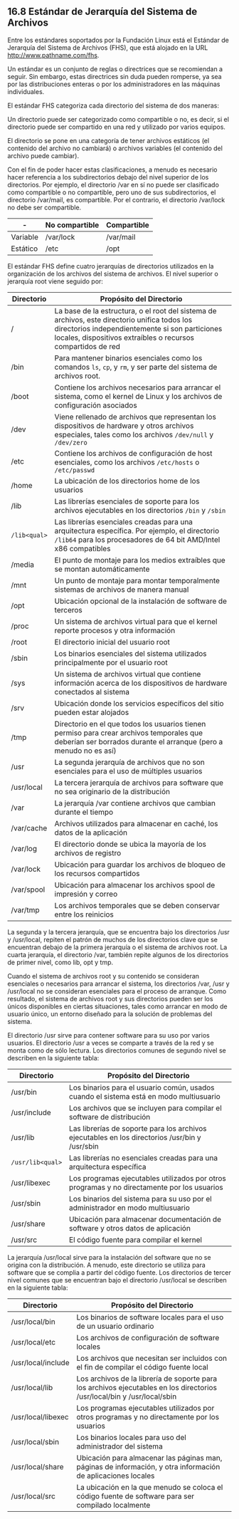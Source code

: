 ## 16.8 Estándar de Jerarquía del Sistema de Archivos
Entre los estándares soportados por la Fundación Linux está el Estándar de Jerarquía del Sistema de Archivos (FHS), que está alojado en la URL http://www.pathname.com/fhs.

Un estándar es un conjunto de reglas o directrices que se recomiendan a seguir. Sin embargo, estas directrices sin duda pueden romperse, ya sea por las distribuciones enteras o por los administradores en las máquinas individuales.

El estándar FHS categoriza cada directorio del sistema de dos maneras:

Un directorio puede ser categorizado como compartible o no, es decir, si el directorio puede ser compartido en una red y utilizado por varios equipos.

El directorio se pone en una categoría de tener archivos estáticos (el contenido del archivo no cambiará) o archivos variables (el contenido del archivo puede cambiar).

Con el fin de poder hacer estas clasificaciones, a menudo es necesario hacer referencia a los subdirectorios debajo del nivel superior de los directorios. Por ejemplo, el directorio /var en sí no puede ser clasificado como compartible o no compartible, pero uno de sus subdirectorios, el directorio /var/mail, es compartible. Por el contrario, el directorio /var/lock no debe ser compartible.

-|No compartible|	Compartible
-|-|-
Variable|	/var/lock	|/var/mail
Estático|	/etc	|/opt

El estándar FHS define cuatro jerarquías de directorios utilizados en la organización de los archivos del sistema de archivos. El nivel superior o jerarquía root viene seguido por:

Directorio		|Propósito del Directorio
-|-
/	|La base de la estructura, o el root del sistema de archivos, este directorio unifica todos los directorios independientemente si son particiones locales, dispositivos extraíbles o recursos compartidos de red
/bin	|Para mantener binarios esenciales como los comandos `ls`, `cp`, y `rm`, y ser parte del sistema de archivos root.
/boot	|Contiene los archivos necesarios para arrancar el sistema, como el kernel de Linux y los archivos de configuración asociados
/dev	|Viene rellenado de archivos que representan los dispositivos de hardware y otros archivos especiales, tales como los archivos `/dev/null` y `/dev/zero`
/etc	|Contiene los archivos de configuración de host esenciales, como los archivos `/etc/hosts` o `/etc/passwd`
/home	|La ubicación de los directorios home de los usuarios
/lib	|Las librerías esenciales de soporte para los archivos ejecutables en los directorios `/bin` y `/sbin` 
`/lib<qual>` | Las librerías esenciales creadas para una arquitectura específica. Por ejemplo, el directorio `/lib64` para los procesadores de 64 bit AMD/Intel x86 compatibles
/media	|El punto de montaje para los medios extraíbles que se montan automáticamente
/mnt	|Un punto de montaje para montar temporalmente sistemas de archivos de manera manual
/opt	|Ubicación opcional de la instalación de software de terceros
/proc	|Un sistema de archivos virtual para que el kernel reporte procesos y otra información
/root	|El directorio inicial del usuario root
/sbin	|Los binarios esenciales del sistema utilizados principalmente por el usuario root
/sys	|Un sistema de archivos virtual que contiene información acerca de los dispositivos de hardware conectados al sistema
/srv	|Ubicación donde los servicios específicos del sitio pueden estar alojados
/tmp	|Directorio en el que todos los usuarios tienen permiso para crear archivos temporales que deberían ser borrados durante el arranque (pero a menudo no es así)
/usr	|La segunda jerarquía de archivos que no son esenciales para el uso de múltiples usuarios
/usr/local	|La tercera jerarquía de archivos para software que no sea originario de la distribución
/var	|La jerarquía /var contiene archivos que cambian durante el tiempo
/var/cache	|Archivos utilizados para almacenar en caché, los datos de la aplicación
/var/log	|El directorio donde se ubica la mayoría de los archivos de registro
/var/lock	|Ubicación para guardar los archivos de bloqueo de los recursos compartidos
/var/spool	|Ubicación para almacenar los archivos spool de impresión y correo
/var/tmp	|Los archivos temporales que se deben conservar entre los reinicios

La segunda y la tercera jerarquía, que se encuentra bajo los directorios /usr y /usr/local, repiten el patrón de muchos de los directorios clave que se encuentran debajo de la primera jerarquía o el sistema de archivos root. La cuarta jerarquía, el directorio /var, también repite algunos de los directorios de primer nivel, como lib, opt y tmp.

Cuando el sistema de archivos root y su contenido se consideran esenciales o necesarios para arrancar el sistema, los directorios /var, /usr y /usr/local no se consideran esenciales para el proceso de arranque. Como resultado, el sistema de archivos root y sus directorios pueden ser los únicos disponibles en ciertas situaciones, tales como arrancar en modo de usuario único, un entorno diseñado para la solución de problemas del sistema.

El directorio /usr sirve para contener software para su uso por varios usuarios. El directorio /usr a veces se comparte a través de la red y se monta como de sólo lectura. Los directorios comunes de segundo nivel se describen en la siguiente tabla:

Directorio	|Propósito del Directorio
-|-
/usr/bin	|Los binarios para el usuario común, usados cuando el sistema está en modo multiusuario
/usr/include	|Los archivos que se incluyen para compilar el software de distribución
/usr/lib	|Las librerías de soporte para los archivos ejecutables en los directorios /usr/bin y /usr/sbin
`/usr/lib<qual>`	|Las librerías no esenciales creadas para una arquitectura específica
/usr/libexec	|Los programas ejecutables utilizados por otros programas y no directamente por los usuarios
/usr/sbin	|Los binarios del sistema para su uso por el administrador en modo multiusuario
/usr/share	|Ubicación para almacenar documentación de software y otros datos de aplicación
/usr/src	|El código fuente para compilar el kernel

La jerarquía /usr/local sirve para la instalación del software que no se origina con la distribución. A menudo, este directorio se utiliza para software que se complia a partir del código fuente. Los directorios de tercer nivel comunes que se encuentran bajo el directorio /usr/local se describen en la siguiente tabla:

Directorio	|Propósito del Directorio
-|-
/usr/local/bin	|Los binarios de software locales para el uso de un usuario ordinario
/usr/local/etc	|Los archivos de configuración de software locales
/usr/local/include	|Los archivos que necesitan ser incluidos con el fin de compilar el código fuente local
/usr/local/lib	|Los archivos de la librería de soporte para los archivos ejecutables en los directorios /usr/local/bin y /usr/local/sbin
/usr/local/libexec	|Los programas ejecutables utilizados por otros programas y no directamente por los usuarios
/usr/local/sbin	|Los binarios locales para uso del administrador del sistema
/usr/local/share	|Ubicación para almacenar las páginas man, páginas de información, y otra información de aplicaciones locales
/usr/local/src	|La ubicación en la que menudo se coloca el código fuente de software para ser compilado localmente
